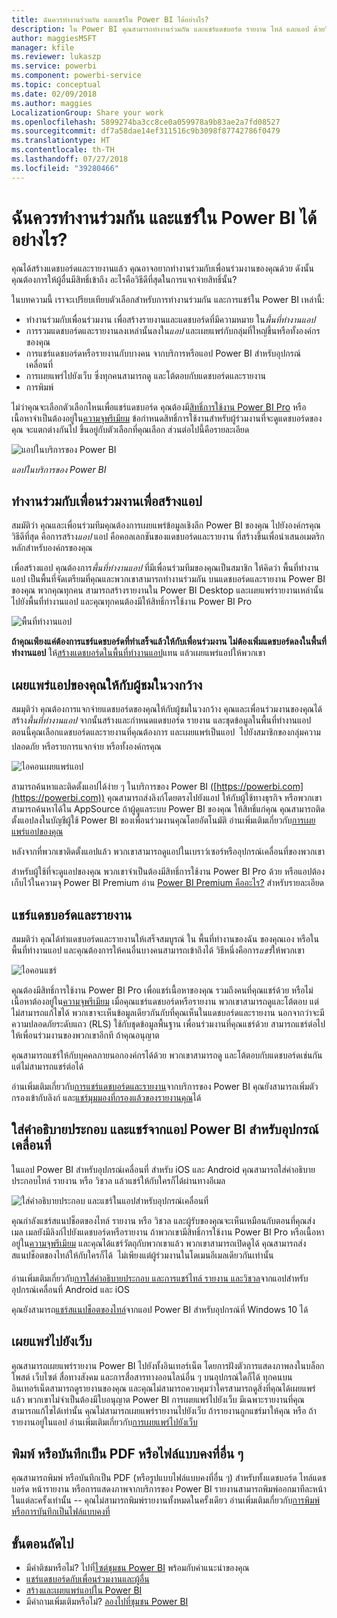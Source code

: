 ```yaml
---
title: ฉันควรทำงานร่วมกัน และแชร์ใน Power BI ได้อย่างไร?
description: ใน Power BI คุณสามารถทำงานร่วมกัน และแชร์แดชบอร์ด รายงาน ไทล์ และแอป ด้วยวิธีต่าง ๆ กัน แต่ละวิธีมีข้อดีของมันเอง
author: maggiesMSFT
manager: kfile
ms.reviewer: lukaszp
ms.service: powerbi
ms.component: powerbi-service
ms.topic: conceptual
ms.date: 02/09/2018
ms.author: maggies
LocalizationGroup: Share your work
ms.openlocfilehash: 5899274ba3cc8ce0a059978a9b83ae2a7fd08527
ms.sourcegitcommit: df7a58dae14ef311516c9b3098f87742786f0479
ms.translationtype: HT
ms.contentlocale: th-TH
ms.lasthandoff: 07/27/2018
ms.locfileid: "39280466"
---
```

# <a name="how-should-i-collaborate-and-share-in-power-bi"></a>ฉันควรทำงานร่วมกัน และแชร์ใน Power BI ได้อย่างไร?

คุณได้สร้างแดชบอร์ดและรายงานแล้ว คุณอาจอยากทำงานร่วมกับเพื่อนร่วมงานของคุณด้วย ดังนั้น คุณต้องการให้ผู้อื่นมีสิทธิ์เข้าถึง อะไรคือวิธีดีที่สุดในการแจกจ่ายสิทธิ์นั้น?

ในบทความนี้ เราจะเปรียบเทียบตัวเลือกสำหรับการทำงานร่วมกัน และการแชร์ใน Power BI เหล่านี้: 

* ทำงานร่วมกับเพื่อนร่วมงาน เพื่อสร้างรายงานและแดชบอร์ดที่มีความหมาย ใน*พื้นที่ทำงานแอป*
* การรวมแดชบอร์ดและรายงานลงเหล่านั้นลงใน*แอป* และเผยแพร่กับกลุ่มที่ใหญ่ขึ้นหรือทั้งองค์กรของคุณ
* การแชร์แดชบอร์ดหรือรายงานกับบางคน จากบริการหรือแอป Power BI สำหรับอุปกรณ์เคลื่อนที่
* การเผยแพร่ไปยังเว็บ ซึ่งทุกคนสามารถดู และโต้ตอบกับแดชบอร์ดและรายงาน
* การพิมพ์ 

ไม่ว่าคุณจะเลือกตัวเลือกไหนเพื่อแชร์แดชบอร์ด คุณต้องมี[สิทธิ์การใช้งาน Power BI Pro](service-free-vs-pro.md) หรือเนื้อหาจำเป็นต้องอยู่ใน[ความจุพรีเมียม](service-premium.md) ข้อกำหนดสิทธิ์การใช้งานสำหรับผู้ร่วมงานที่จะดูแดชบอร์ดของคุณ จะแตกต่างกันไป ขึ้นอยู่กับตัวเลือกที่คุณเลือก ส่วนต่อไปนี้คือรายละเอียด 

![แอปในบริการของ Power BI](media/service-how-to-collaborate-distribute-dashboards-reports/power-bi-apps-home-blog.png)

*แอปในบริการของ Power BI*

## <a name="collaborate-with-coworkers-to-create-an-app"></a>ทำงานร่วมกับเพื่อนร่วมงานเพื่อสร้างแอป
สมมัติว่า คุณและเพื่อนร่วมทีมคุณต้องการเผยแพร่ข้อมูลเชิงลึก Power BI ของคุณ ไปยังองค์กรคุณ วิธีดีที่สุด คือการสร้าง*แอป* แอป คือคอลเลกชันของแดชบอร์ดและรายงาน ที่สร้างขึ้นเพื่อนำเสนอเมตริกหลักสำหรับองค์กรของคุณ 

เพื่อสร้างแอป คุณต้องการ*พื้นที่ทำงานแอป* ที่มีเพื่อนร่วมทีมของคุณเป็นสมาชิก ให้คิดว่า พื้นที่ทำงานแอป เป็นพื้นที่จัดเตรียมที่คุณและพวกเขาสามารถทำงานร่วมกัน บนแดชบอร์ดและรายงาน Power BI ของคุณ พวกคุณทุกคน สามารถสร้างรายงานใน Power BI Desktop และเผยแพร่รายงานเหล่านั้นไปยังพื้นที่ทำงานแอป และคุณทุกคนต้องมีให้สิทธิ์การใช้งาน Power BI Pro

![พื้นที่ทำงานแอป](media/service-how-to-collaborate-distribute-dashboards-reports/power-bi-apps-workspaces.png)

**ถ้าคุณเพียงแค่ต้องการแชร์แดชบอร์ดที่ทำเสร็จแล้วให้กับเพื่อนร่วมงาน ไม่ต้องเพิ่มแดชบอร์ดลงในพื้นที่ทำงานแอป** ให้[สร้างแดชบอร์ดในพื้นที่ทำงานแอป](service-create-distribute-apps.md)แทน แล้วเผยแพร่แอปให้พวกเขา 

## <a name="publish-your-app-to-a-broad-audience"></a>เผยแพร่แอปของคุณให้กับผู้ชมในวงกว้าง
สมมุติว่า คุณต้องการแจกจ่ายแดชบอร์ดของคุณให้กับผู้ชมในวงกว้าง คุณและเพื่อนร่วมงานของคุณได้สร้าง*พื้นที่ทำงานแอป* จากนั้นสร้างและกำหนดแดชบอร์ด รายงาน และชุดข้อมูลในพื้นที่ทำงานแอป ตอนนี้คุณเลือกแดชบอร์ดและรายงานที่คุณต้องการ และเผยแพร่เป็นแอป &#151; ไปยังสมาชิกของกลุ่มความปลอดภัย หรือรายการแจกจ่าย หรือทั้งองค์กรคุณ 

![ไอคอนเผยแพร่แอป](media/service-how-to-collaborate-distribute-dashboards-reports/power-bi-app-publish-600.png)

สามารถค้นหาและติดตั้งแอปได้ง่าย ๆ ในบริการของ Power BI ([https://powerbi.com](https://powerbi.com)) คุณสามารถส่งลิงก์โดยตรงไปยังแอป ให้กับผู้ใช้ทางธุรกิจ หรือพวกเขาสามารถค้นหาได้ใน AppSource ถ้าผู้ดูแลระบบ Power BI ของคุณ ให้สิทธิ์แก่คุณ คุณสามารถติดตั้งแอปลงในบัญชีผู้ใช้ Power BI ของเพื่อนร่วมงานคุณโดยอัตโนมัติ อ่านเพิ่มเติมเกี่ยวกับ[การเผยแพร่แอปของคุณ](service-create-distribute-apps.md#publish-your-app) 

หลังจากที่พวกเขาติดตั้งแอปแล้ว พวกเขาสามารถดูแอปในเบราว์เซอร์หรืออุปกรณ์เคลื่อนที่ของพวกเขา

สำหรับผู้ใช้ที่จะดูแอปของคุณ พวกเขาจำเป็นต้องมีสิทธิ์การใช้งาน Power BI Pro ด้วย หรือแอปต้องเก็บไว้ในความจุ Power BI Premium อ่าน [Power BI Premium คืออะไร?](service-premium.md) สำหรับรายละเอียด

## <a name="share-dashboards-and-reports"></a>แชร์แดชบอร์ดและรายงาน
สมมติว่า คุณได้ทำแดชบอร์ดและรายงานให้เสร็จสมบูรณ์ ใน พื้นที่ทำงานของฉัน ของคุณเอง หรือในพื้นที่ทำงานแอป และคุณต้องการให้คนอื่นบางคนสามารถเข้าถึงได้ วิธีหนึ่งคือการ*แชร์*ให้พวกเขา 

![ไอคอนแชร์](media/service-how-to-collaborate-distribute-dashboards-reports/power-bi-share-in-situ.png)

คุณต้องมีสิทธิ์การใช้งาน Power BI Pro เพื่อแชร์เนื้อหาของคุณ รวมถึงคนที่คุณแชร์ด้วย หรือไม่เนื้อหาต้องอยู่ใน[ความจุพรีเมียม](service-premium.md) เมื่อคุณแชร์แดชบอร์ดหรือรายงาน พวกเขาสามารถดูและโต้ตอบ แต่ไม่สามารถแก้ไขได้ พวกเขาจะเห็นข้อมูลเดียวกันกับที่คุณเห็นในแดชบอร์ดและรายงาน นอกจากว่าจะมีความปลอดภัยระดับแถว (RLS) ใช้กับชุดข้อมูลพื้นฐาน เพื่อนร่วมงานที่คุณแชร์ด้วย สามารถแชร์ต่อไปให้เพื่อนร่วมงานของพวกเขาอีกที ถ้าคุณอนุญาต 

คุณสามารถแชร์ให้กับบุคคลภายนอกองค์กรได้ด้วย พวกเขาสามารถดู และโต้ตอบกับแดชบอร์ดเช่นกัน แต่ไม่สามารถแชร์ต่อได้ 

อ่านเพิ่มเติมเกี่ยวกับ[การแชร์แดชบอร์ดและรายงาน](service-share-dashboards.md)จากบริการของ Power BI คุณยังสามารถเพิ่มตัวกรองเข้ากับลิงก์ และ[แชร์มุมมองที่กรองแล้วของรายงานคุณ](service-share-reports.md)ได้

## <a name="annotate-and-share-from-the-power-bi-mobile-apps"></a>ใส่คำอธิบายประกอบ และแชร์จากแอป Power BI สำหรับอุปกรณ์เคลื่อนที่
ในแอป Power BI สำหรับอุปกรณ์เคลื่อนที่ สำหรับ iOS และ Android คุณสามารถใส่คำอธิบายประกอบไทล์ รายงาน หรือ วิชวล แล้วแชร์ให้กับใครก็ได้ผ่านทางอีเมล 

![ใส่คำอธิบายประกอบ และแชร์ในแอปสำหรับอุปกรณ์เคลื่อนที่](media/service-how-to-collaborate-distribute-dashboards-reports/power-bi-iphone-annotate.png)

คุณกำลังแชร์สแนปช็อตของไทล์ รายงาน หรือ วิชวล และผู้รับของคุณจะเห็นเหมือนกับตอนที่คุณส่งเมล เมลยังมีลิงก์ไปยังแดชบอร์ดหรือรายงาน ถ้าพวกเขามีสิทธิ์การใช้งาน Power BI Pro หรือเนื้อหาอยู่ใน[ความจุพรีเมียม](service-premium.md) และคุณได้แชร์วัตถุกับพวกเขาแล้ว พวกเขาสามารถเปิดดูได้ คุณสามารถส่งสแนปช็อตของไทล์ให้กับใครก็ได้ &#151; ไม่เพียงแต่ผู้ร่วมงานในโดเมนอีเมลเดียวกันเท่านั้น

อ่านเพิ่มเติมเกี่ยวกับ[การใส่คำอธิบายประกอบ และการแชร์ไทล์ รายงาน และวิชวล](mobile-annotate-and-share-a-tile-from-the-mobile-apps.md)จากแอปสำหรับอุปกรณ์เคลื่อนที่ Android และ iOS

คุณยังสามารถ[แชร์สแนปช็อตของไทล์](mobile-windows-10-phone-app-get-started.md)จากแอป Power BI สำหรับอุปกรณ์ที่ Windows 10 ได้

## <a name="publish-to-the-web"></a>เผยแพร่ไปยังเว็บ
คุณสามารถเผยแพร่รายงาน Power BI ไปยังทั้งอินเทอร์เน็ต โดยการฝังตัวการแสดงภาพลงในบล็อกโพสต์ เว็บไซต์ สื่อทางสังคม และการสื่อสารทางออนไลน์อื่น ๆ บนอุปกรณ์ใดก็ได้ ทุกคนบนอินเทอร์เน็ตสามารถดูรายงานของคุณ และคุณไม่สามารถควบคุมว่าใครสามารถดูสิ่งที่คุณได้เผยแพร่แล้ว พวกเขาไม่จำเป็นต้องมีใบอนุญาต Power BI การเผยแพร่ไปยังเว็บ มีเฉพาะรายงานที่คุณสามารถแก้ไขได้เท่านั้น คุณไม่สามารถเผยแพร่รายงานไปยังเว็บ ถ้ารายงานถูกแชร์มาให้คุณ หรือ ถ้ารายงานอยู่ในแอป อ่านเพิ่มเติมเกี่ยวกับ[การเผยแพร่ไปยังเว็บ](service-publish-to-web.md)

## <a name="print-or-save-as-pdf-or-other-static-file"></a>พิมพ์ หรือบันทึกเป็น PDF หรือไฟล์แบบคงที่อื่น ๆ
คุณสามารถพิมพ์ หรือบันทึกเป็น PDF (หรือรูปแบบไฟล์แบบคงที่อื่น ๆ) สำหรับทั้งแดชบอร์ด ไทล์แดชบอร์ด หน้ารายงาน หรือการแสดงภาพจากบริการของ Power BI รายงานสามารถพิมพ์ออกมาทีละหน้าในแต่ละครั้งเท่านั้น -- คุณไม่สามารถพิมพ์รายงานทั้งหมดในครั้งเดียว อ่านเพิ่มเติมเกี่ยวกับ[การพิมพ์ หรือการบันทึกเป็นไฟล์แบบคงที่](service-print.md)

## <a name="next-steps"></a>ขั้นตอนถัดไป
* มีคำติชมหรือไม่? ไปที่[ไซต์ชุมชน Power BI](https://community.powerbi.com/) พร้อมกับคำแนะนำของคุณ
* [แชร์แดชบอร์ดกับเพื่อนร่วมงานและผู้อื่น](service-share-dashboards.md)
* [สร้างและเผยแพร่แอปใน Power BI](service-create-distribute-apps.md)
* มีคำถามเพิ่มเติมหรือไม่? [ลองไปที่ชุมชน Power BI](http://community.powerbi.com/)

